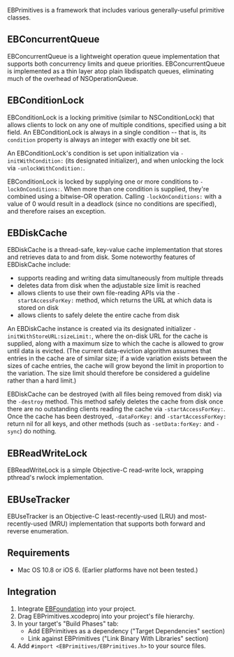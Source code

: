 EBPrimitives is a framework that includes various generally-useful primitive classes.

## EBConcurrentQueue

EBConcurrentQueue is a lightweight operation queue implementation that supports both concurrency limits and queue priorities. EBConcurrentQueue is implemented as a thin layer atop plain libdispatch queues, eliminating much of the overhead of NSOperationQueue.

## EBConditionLock

EBConditionLock is a locking primitive (similar to NSConditionLock) that allows clients to lock on any one of multiple conditions, specified using a bit field. An EBConditionLock is always in a single condition -- that is, its `condition` property is always an integer with exactly one bit set.

An EBConditionLock's condition is set upon initialization via `-initWithCondition:` (its designated initializer), and when unlocking the lock via `-unlockWithCondition:`.

EBConditionLock is locked by supplying one or more conditions to `-lockOnConditions:`. When more than one condition is supplied, they're combined using a bitwise-OR operation. Calling `-lockOnConditions:` with a value of 0 would result in a deadlock (since no conditions are specified), and therefore raises an exception.

## EBDiskCache

EBDiskCache is a thread-safe, key-value cache implementation that stores and retrieves data to and from disk. Some noteworthy features of EBDiskCache include:

- supports reading and writing data simultaneously from multiple threads
- deletes data from disk when the adjustable size limit is reached
- allows clients to use their own file-reading APIs via the `-startAccessForKey:` method, which returns the URL at which data is stored on disk
- allows clients to safely delete the entire cache from disk

An EBDiskCache instance is created via its designated initializer `-initWithStoreURL:sizeLimit:`, where the on-disk URL for the cache is supplied, along with a maximum size to which the cache is allowed to grow until data is evicted. (The current data-eviction algorithm assumes that entries in the cache are of similar size; if a wide variation exists between the sizes of cache entries, the cache will grow beyond the limit in proportion to the variation. The size limit should therefore be considered a guideline rather than a hard limit.)

EBDiskCache can be destroyed (with all files being removed from disk) via the `-destroy` method. This method safely deletes the cache from disk once there are no outstanding clients reading the cache via `-startAccessForKey:`. Once the cache has been destroyed, `-dataForKey:` and `-startAccessForKey:` return nil for all keys, and other methods (such as `-setData:forKey:` and `-sync`) do nothing.

## EBReadWriteLock

EBReadWriteLock is a simple Objective-C read-write lock, wrapping pthread's rwlock implementation.

## EBUseTracker

EBUseTracker is an Objective-C least-recently-used (LRU) and most-recently-used (MRU) implementation that supports both forward and reverse enumeration.

## Requirements

- Mac OS 10.8 or iOS 6. (Earlier platforms have not been tested.)

## Integration

1. Integrate [EBFoundation](https://github.com/davekeck/EBFoundation) into your project.
2. Drag EBPrimitives.xcodeproj into your project's file hierarchy.
3. In your target's "Build Phases" tab:
    * Add EBPrimitives as a dependency ("Target Dependencies" section)
    * Link against EBPrimitives ("Link Binary With Libraries" section)
4. Add `#import <EBPrimitives/EBPrimitives.h>` to your source files.